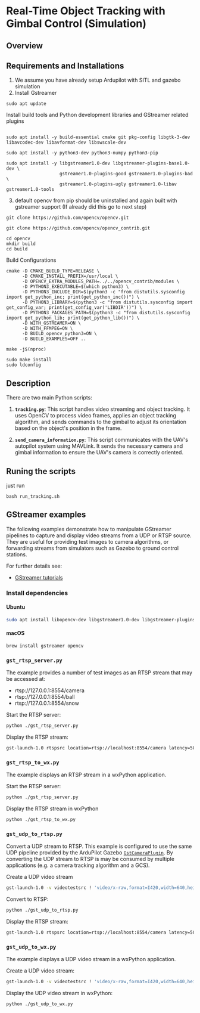 # Real-Time Object Tracking with Gimbal Control (Simulation)

## Overview

## Requirements and Installations
1. We assume you have already setup Ardupilot with SITL and gazebo simulation
2. Install Gstreamer

```
sudo apt update
```

Install build tools and Python development libraries and GStreamer related plugins
```

sudo apt install -y build-essential cmake git pkg-config libgtk-3-dev libavcodec-dev libavformat-dev libswscale-dev

sudo apt install -y python3-dev python3-numpy python3-pip

sudo apt install -y libgstreamer1.0-dev libgstreamer-plugins-base1.0-dev \
                    gstreamer1.0-plugins-good gstreamer1.0-plugins-bad \
                    gstreamer1.0-plugins-ugly gstreamer1.0-libav gstreamer1.0-tools
```

3. default opencv from pip should be uninstalled and again built with gstreamer support (If already did this go to next step)
```
git clone https://github.com/opencv/opencv.git
```

```
git clone https://github.com/opencv/opencv_contrib.git
```

```
cd opencv
mkdir build
cd build
```

Build Configurations
```
cmake -D CMAKE_BUILD_TYPE=RELEASE \
      -D CMAKE_INSTALL_PREFIX=/usr/local \
      -D OPENCV_EXTRA_MODULES_PATH=../../opencv_contrib/modules \
      -D PYTHON3_EXECUTABLE=$(which python3) \
      -D PYTHON3_INCLUDE_DIR=$(python3 -c "from distutils.sysconfig import get_python_inc; print(get_python_inc())") \
      -D PYTHON3_LIBRARY=$(python3 -c "from distutils.sysconfig import get_config_var; print(get_config_var('LIBDIR'))") \
      -D PYTHON3_PACKAGES_PATH=$(python3 -c "from distutils.sysconfig import get_python_lib; print(get_python_lib())") \
      -D WITH_GSTREAMER=ON \
      -D WITH_FFMPEG=ON \
      -D BUILD_opencv_python3=ON \
      -D BUILD_EXAMPLES=OFF ..

```

```
make -j$(nproc)
```

```
sudo make install
sudo ldconfig
```



## Description
There are two main Python scripts:

1. **`tracking.py`**: This script handles video streaming and object tracking. It uses OpenCV to process video frames, applies an object tracking algorithm, and sends commands to the gimbal to adjust its orientation based on the object's position in the frame.

2. **`send_camera_information.py`**: This script communicates with the UAV's autopilot system using MAVLink. It sends the necessary camera and gimbal information to ensure the UAV's camera is correctly oriented.


## Runing the scripts
just run

  ```bash run_tracking.sh```
  

## GStreamer examples

The following examples demonstrate how to manipulate GStreamer pipelines to
capture and display video streams from a UDP or RTSP source. They are useful
for providing test images to camera algorithms, or forwarding streams from
simulators such as Gazebo to ground control stations.  

For further details see:

- [GStreamer tutorials](https://gstreamer.freedesktop.org/documentation/tutorials/index.html?gi-language=c)


### Install dependencies

#### Ubuntu

```bash
sudo apt install libopencv-dev libgstreamer1.0-dev libgstreamer-plugins-base1.0-dev gstreamer1.0-plugins-bad gstreamer1.0-libav gstreamer1.0-gl gstreamer1.0-tools gstreamer1.0-plugins-ugly libgstrtspserver-1.0-dev
```

#### macOS

```bash
brew install gstreamer opencv
```

### `gst_rtsp_server.py`

The example provides a number of test images as an RTSP stream that may be accessed at:

- rtsp://127.0.0.1:8554/camera
- rtsp://127.0.0.1:8554/ball
- rtsp://127.0.0.1:8554/snow


Start the RTSP server:

```bash
python ./gst_rtsp_server.py
```

Display the RTSP stream:

```bash
gst-launch-1.0 rtspsrc location=rtsp://localhost:8554/camera latency=50 ! decodebin ! autovideosink
```

### `gst_rtsp_to_wx.py`

The example displays an RTSP stream in a wxPython application.

Start the RTSP server:

```bash
python ./gst_rtsp_server.py
```

Display the RTSP stream in wxPython

```bash
python ./gst_rtsp_to_wx.py
```

### `gst_udp_to_rtsp.py`

Convert a UDP stream to RTSP. This example is configured to use the same UDP
pipeline provided by the ArduPilot Gazebo [`GstCameraPlugin`](https://github.com/ArduPilot/ardupilot_gazebo?tab=readme-ov-file#3-streaming-camera-video). By converting the
UDP stream to RTSP is may be consumed by multiple applications
(e.g. a camera tracking algorithm and a GCS).

Create a UDP video stream

```bash
gst-launch-1.0 -v videotestsrc ! 'video/x-raw,format=I420,width=640,height=480,framerate=50/1' ! queue ! videoconvert ! x264enc bitrate=800 speed-preset=6 tune=4 key-int-max=10 ! rtph264pay ! udpsink host=127.0.0.1 port=5600
```

Convert to RTSP:

```bash
python ./gst_udp_to_rtsp.py
```

Display the RTSP stream:

```bash
gst-launch-1.0 rtspsrc location=rtsp://localhost:8554/camera latency=50 ! decodebin ! autovideosink
```

### `gst_udp_to_wx.py`

The example displays a UDP video stream in a wxPython application.

Create a UDP video stream:

```bash
gst-launch-1.0 -v videotestsrc ! 'video/x-raw,format=I420,width=640,height=480,framerate=50/1' ! queue ! videoconvert ! x264enc bitrate=800 speed-preset=6 tune=4 key-int-max=10 ! rtph264pay ! udpsink host=127.0.0.1 port=5600
```

Display the UDP video stream in wxPython:

```bash
python ./gst_udp_to_wx.py
```
